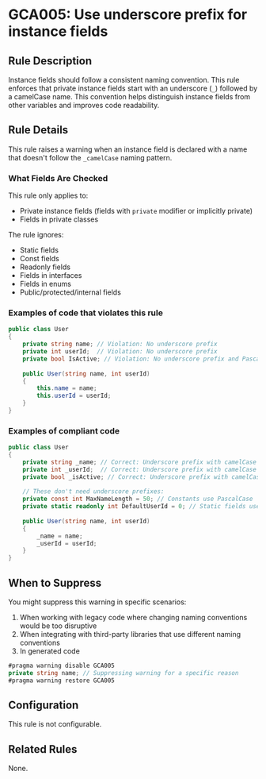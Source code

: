 # GCA005: Use underscore prefix for instance fields

## Rule Description

Instance fields should follow a consistent naming convention. This rule enforces that private instance fields start with an underscore (`_`) followed by a camelCase name. This convention helps distinguish instance fields from other variables and improves code readability.

## Rule Details

This rule raises a warning when an instance field is declared with a name that doesn't follow the `_camelCase` naming pattern.

### What Fields Are Checked

This rule only applies to:
- Private instance fields (fields with `private` modifier or implicitly private)
- Fields in private classes

The rule ignores:
- Static fields
- Const fields
- Readonly fields
- Fields in interfaces
- Fields in enums
- Public/protected/internal fields

### Examples of code that violates this rule

```csharp
public class User
{
    private string name; // Violation: No underscore prefix
    private int userId;  // Violation: No underscore prefix
    private bool IsActive; // Violation: No underscore prefix and PascalCase
    
    public User(string name, int userId)
    {
        this.name = name;
        this.userId = userId;
    }
}
```

### Examples of compliant code

```csharp
public class User
{
    private string _name; // Correct: Underscore prefix with camelCase
    private int _userId;  // Correct: Underscore prefix with camelCase
    private bool _isActive; // Correct: Underscore prefix with camelCase
    
    // These don't need underscore prefixes:
    private const int MaxNameLength = 50; // Constants use PascalCase
    private static readonly int DefaultUserId = 0; // Static fields use PascalCase
    
    public User(string name, int userId)
    {
        _name = name;
        _userId = userId;
    }
}
```

## When to Suppress

You might suppress this warning in specific scenarios:

1. When working with legacy code where changing naming conventions would be too disruptive
2. When integrating with third-party libraries that use different naming conventions
3. In generated code

```csharp
#pragma warning disable GCA005
private string name; // Suppressing warning for a specific reason
#pragma warning restore GCA005
```

## Configuration

This rule is not configurable.

## Related Rules

None. 